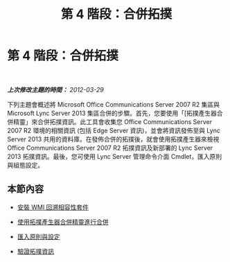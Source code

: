 ﻿---
title: 第 4 階段：合併拓撲
TOCTitle: 第 4 階段：合併拓撲
ms:assetid: 81eb5bb2-1fd7-4611-a2aa-eb2393c8abc9
ms:mtpsurl: https://technet.microsoft.com/zh-tw/library/JJ205044(v=OCS.15)
ms:contentKeyID: 49291506
ms.date: 08/10/2015
mtps_version: v=OCS.15
ms.translationtype: HT
---

# 第 4 階段：合併拓撲

 

_**上次修改主題的時間：** 2012-03-29_

下列主題會概述將 Microsoft Office Communications Server 2007 R2 集區與 Microsoft Lync Server 2013 集區合併的步驟。首先，您要使用「\[拓撲產生器合併精靈」來合併拓撲資訊。此工具會收集您 Office Communications Server 2007 R2 環境的相關資訊 (包括 Edge Server 資訊)，並會將資訊發佈至與 Lync Server 2013 共用的資料庫。在發佈合併的拓撲後，就會使用拓撲產生器來檢視 Office Communications Server 2007 R2 拓撲資訊及新部署的 Lync Server 2013 拓撲資訊。最後，您可使用 Lync Server 管理命令介面 Cmdlet，匯入原則與組態設定。

## 本節內容

  - [安裝 WMI 回溯相容性套件](install-wmi-backward-compatibility-package.md)

  - [使用拓撲產生器合併精靈進行合併](merge-using-topology-builder-merge-wizard.md)

  - [匯入原則與設定](import-policies-and-settings.md)

  - [驗證拓撲資訊](verify-topology-information.md)

